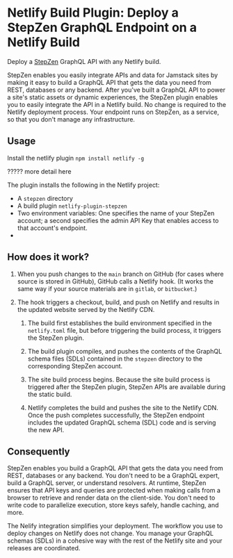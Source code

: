 
# Netlify Build Plugin: Deploy a StepZen GraphQL Endpoint on a Netlify Build

Deploy a [StepZen](http://stepzen.com) GraphQL API with any Netlify build.  

StepZen enables you easily integrate APIs and data for Jamstack sites by making it easy to build a GraphQL API that gets the data you need from REST, databases or any backend. After you've built a GraphQL API to power a site's static assets or dynamic experiences, the StepZen plugin enables you to easily integrate the API in a Netlify build. No change is required to the Netlify deployment process. Your endpoint runs on StepZen, as a service, so that you don't manage any infrastructure. 

## Usage
Install the netlify plugin 
```npm install netlify -g```

????? more detail here


The plugin installs the following in the Netlify project:
- A `stepzen` directory 
- A build plugin `netlify-plugin-stepzen` 
- Two environment variables: One specifies the name of your StepZen account; a second specifies the admin API Key that enables access to that account's endpoint.
- 

## How does it work?

1. When you push changes to the `main` branch on GitHub (for cases where source is stored in GitHub), GitHub calls a Netlify hook. (It works the same way if your source materials are in `gitlab`, or `bitbucket`.)

2. The hook triggers a checkout, build, and push on Netlify and results in the updated website served by the Netlify CDN. 

    1. The build first establishes the build environment specified in the `netlify.toml` file, but before triggering the build process, it triggers the StepZen plugin.
    
    2. The build plugin compiles, and pushes the contents of the GraphQL schema files (SDLs) contained in the `stepzen` directory to the corresponding StepZen account.

    3. The site build process begins. 
    Because the site build process is triggered after the StepZen plugin, StepZen APIs are available during the static build.
    
    4. Netlify completes the build and pushes the site to the Netlify CDN.
    Once the push completes successfully, the StepZen endpoint includes the updated GraphQL schema (SDL) code and is serving the new API.


## Consequently

StepZen enables you build a GraphQL API that gets the data you need from REST, databases or any backend. You don't need to be a GraphQL expert, build a GraphQL server, or understand resolvers. At runtime, StepZen ensures that API keys and queries are protected when making calls from a browser to retrieve and render data on the client-side. You don't need to write code to parallelize execution, store keys safely, handle caching, and more.

The Nelify integration simplifies your deployment. The workflow you use to deploy changes on Netlify does not change. You manage your GraphQL schemas (SDLs) in a cohesive way with the rest of the Netlify site and your releases are coordinated.
